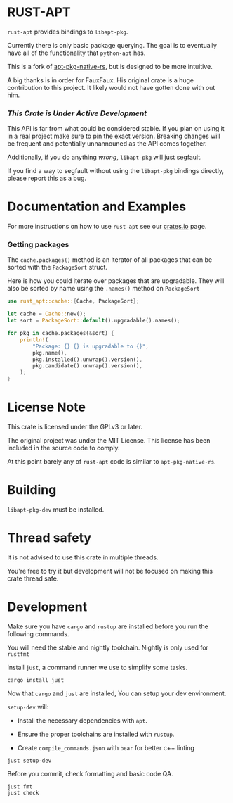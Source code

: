 # RUST-APT

`rust-apt` provides bindings to `libapt-pkg`.

Currently there is only basic package querying.
The goal is to eventually have all of the functionality that `python-apt` has.

This is a fork of [apt-pkg-native-rs](https://github.com/FauxFaux/apt-pkg-native-rs),
but is designed to be more intuitive.

A big thanks is in order for FauxFaux.
His original crate is a huge contribution to this project.
It likely would not have gotten done with out him.

### *This Crate is Under Active Development*

This API is far from what could be considered stable.
If you plan on using it in a real project make sure to pin the exact version.
Breaking changes will be frequent and potentially unnannouned as the API comes together.

Additionally, if you do anything *wrong*, `libapt-pkg` will just segfault.

If you find a way to segfault without using the `libapt-pkg` bindings directly, please report this as a bug.

# Documentation and Examples

For more instructions on how to use `rust-apt` see our [crates.io](https://crates.io/crates/rust-apt) page.

### Getting packages

The `cache.packages()` method is an iterator of all packages that can be sorted with the `PackageSort` struct.

Here is how you could iterate over packages that are upgradable.
They will also be sorted by name using the `.names()` method on `PackageSort`

```rust
use rust_apt::cache::{Cache, PackageSort};

let cache = Cache::new();
let sort = PackageSort::default().upgradable().names();

for pkg in cache.packages(&sort) {
	println!(
		"Package: {} {} is upgradable to {}",
		pkg.name(),
		pkg.installed().unwrap().version(),
		pkg.candidate().unwrap().version(),
	);
}
```

# License Note

This crate is licensed under the GPLv3 or later.

The original project was under the MIT License.
This license has been included in the source code to comply.

At this point barely any of `rust-apt` code is similar to `apt-pkg-native-rs`.

# Building

`libapt-pkg-dev` must be installed.

# Thread safety

It is not advised to use this crate in multiple threads.

You're free to try it but development will not be focused on making this crate thread safe.

# Development

Make sure you have `cargo` and `rustup` are installed before you run the following commands.

You will need the stable and nightly toolchain. Nightly is only used for `rustfmt`

Install `just`, a command runner we use to simplify some tasks.

```console
cargo install just
```

Now that `cargo` and `just` are installed, You can setup your dev environment.

`setup-dev` will:

* Install the necessary dependencies with `apt`.

* Ensure the proper toolchains are installed with `rustup`.

* Create `compile_commands.json` with `bear` for better c++ linting

```console
just setup-dev
```

Before you commit, check formatting and basic code QA.

```console
just fmt
just check
```
